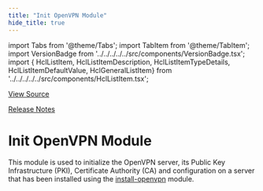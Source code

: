 ```yaml
---
title: "Init OpenVPN Module"
hide_title: true
---
```


import Tabs from '@theme/Tabs';
import TabItem from '@theme/TabItem';
import VersionBadge from '../../../../../src/components/VersionBadge.tsx';
import { HclListItem, HclListItemDescription, HclListItemTypeDetails, HclListItemDefaultValue, HclGeneralListItem} from '../../../../../src/components/HclListItem.tsx';

<a href="https://github.com/gruntwork-io/terraform-aws-openvpn/tree/main/modules%2Finit-openvpn" className="link-button" title="View the source code for this module in GitHub.">View Source</a>

<a href="https://github.com/gruntwork-io/terraform-aws-openvpn/releases?q=" className="link-button" title="Release notes for only the service catalog versions which impacted this service.">Release Notes</a>

# Init OpenVPN Module

This module is used to initialize the OpenVPN server, its Public Key Infrastructure (PKI), Certificate Authority
(CA) and configuration on a server that has been installed using the [install-openvpn](https://github.com/gruntwork-io/terraform-aws-openvpn/tree/install-openvpn) module.


<!-- ##DOCS-SOURCER-START
{
  "originalSources": [
    "https://github.com/gruntwork-io/terraform-aws-openvpn/tree/readme.md",
    "https://github.com/gruntwork-io/terraform-aws-openvpn/tree/variables.tf",
    "https://github.com/gruntwork-io/terraform-aws-openvpn/tree/outputs.tf"
  ],
  "sourcePlugin": "module-catalog-api",
  "hash": "8cdce5fa19c67f65d8fefb4b5f39d469"
}
##DOCS-SOURCER-END -->
